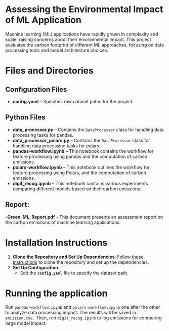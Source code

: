 # Assessing the Environmental Impact of ML Application
Machine learning (ML) applications have rapidly grown in complexity and scale, raising concerns about
their environmental impact. This project evaluates the carbon footprint of different ML approaches,
focusing on data processing tools and model architecture choices.

# Files and Directories  

## Configuration Files  
- **config.yaml** – Specifies raw dataset paths for the project.  

## Python Files  
- **data_processor.py** – Contains the `DataProcessor` class for handling data processing tasks for pandas.  
- **data_processor_polars.py** – Contains the `DataProcessor` class for handling data processing tasks for polars.
- **pandas-workflow.ipynb** – This notebook contains the workflow for feature processing using pandas and the computation of carbon emissions. 
- **polars-workflow.ipynb** – This notebook outlines the workflow for feature processing using Polars, and the computation of carbon emissions. 
- **digit_recog.ipynb** – This notebook contains various experiments comparing different models based on their carbon emissions.

## Report:
-**Green_ML_Report.pdf** - This document presents an assessment report on the carbon emissions of machine learning applications.

# Installation Instructions
1. **Clone the Repository and Set Up Dependencies**: Follow [these instructions](https://github.com/eshita53/Progmramming_6/blob/main/README.md#installation) to clone the repository and set up the dependencies.
2. **Set Up Configuration**:
   - Edit the **`config.yaml`** file to specify the dataset path.

# Running the application

Run `pandas-workflow.ipynb` and `polars-workflow.ipynb` one after the other to analyze data processing impact. The results will be saved in `emission.csv.` Then, run `digit_recog.ipynb` to log emissions for comparing large model impact.

